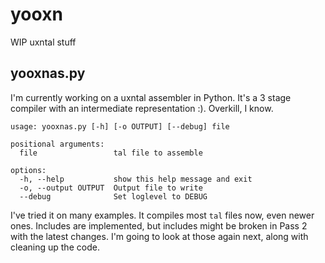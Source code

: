 # yooxn
WIP uxntal stuff

## yooxnas.py

I'm currently working on a uxntal assembler in Python. It's a 3 stage compiler with an intermediate representation :). Overkill, I know.

```
usage: yooxnas.py [-h] [-o OUTPUT] [--debug] file

positional arguments:
  file                 tal file to assemble

options:
  -h, --help           show this help message and exit
  -o, --output OUTPUT  Output file to write
  --debug              Set loglevel to DEBUG
```

I've tried it on many examples. It compiles most `tal` files now, even newer ones. Includes are implemented, but includes might be broken in Pass 2 with the latest changes. I'm going to look at those again next, along with cleaning up the code.
